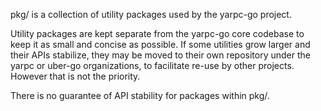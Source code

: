 pkg/ is a collection of utility packages used by the yarpc-go project.

Utility packages are kept separate from the yarpc-go core codebase to keep it
as small and concise as possible. If some utilities grow larger and their APIs
stabilize, they may be moved to their own repository under the yarpc or uber-go
organizations, to facilitate re-use by other projects. However that is not the
priority.

There is no guarantee of API stability for packages within pkg/.
